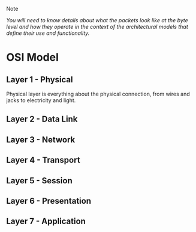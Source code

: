  > [!NOTE]
*You will need to know details about what the packets look like at the byte level and how they operate in the context of the architectural models that define their use and functionality.*

# OSI Model
## Layer 1 - Physical
Physical layer is everything about the physical connection, from wires and jacks to electricity and light.
## Layer 2 - Data Link
## Layer 3 - Network
## Layer 4 - Transport
## Layer 5 - Session
## Layer 6 - Presentation
## Layer 7 - Application
